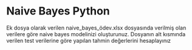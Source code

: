 # Naive Bayes Python

Ek dosya olarak verilen naive_bayes_ödev.xlsx dosyasında verilmiş olan verilere göre naive bayes modelinizi oluşturunuz. Dosyanın alt kısmında verilen test verilerine göre yapılan tahmin değerlerini hesaplayınız
